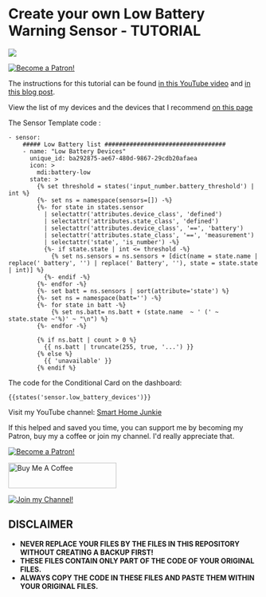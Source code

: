 # Create your own Low Battery Warning Sensor - TUTORIAL

<a href="https://youtu.be/VgV_ExVeSfE" target="_blank"><img src="https://github.com/smarthomejunkie/Home-Assistant-Tutorials/raw/master/Low-Battery-Warning-Sensor/Low-Battery-Warning-Sensor-In-Home-Assistant-Thumb.png?raw=true"></a>

<a href="https://www.patreon.com/bePatron?u=50155158" target="_blank"><img src="https://github.com/smarthomejunkie/Home-Assistant-Tutorials/blob/master/become-a-patron.png?raw=true" alt="Become a Patron!"></a>

The instructions for this tutorial can be found [in this YouTube video](https://youtu.be/VgV_ExVeSfE) and [in this blog post](https://www.smarthomejunkie.net/create-your-own-low-battery-warning-sensor-in-home-assistant-tutorial/).

View the list of my devices and the devices that I recommend [on this page](https://github.com/smarthomejunkie/MyDevices/)

The Sensor Template code :

```
- sensor:
    ##### Low Battery list ##################################
    - name: "Low Battery Devices"
      unique_id: ba292875-ae67-480d-9867-29cdb20afaea
      icon: >
        mdi:battery-low
      state: >
        {% set threshold = states('input_number.battery_threshold') | int %}
        {%- set ns = namespace(sensors=[]) -%}
        {%- for state in states.sensor 
          | selectattr('attributes.device_class', 'defined') 
          | selectattr('attributes.state_class', 'defined') 
          | selectattr('attributes.device_class', '==', 'battery') 
          | selectattr('attributes.state_class', '==', 'measurement') 
          | selectattr('state', 'is_number') -%}
          {%- if state.state | int <= threshold -%}
            {% set ns.sensors = ns.sensors + [dict(name = state.name | replace(' battery', '') | replace(' Battery', ''), state = state.state | int)] %}
          {%- endif -%}
        {%- endfor -%}
        {%- set batt = ns.sensors | sort(attribute='state') %}
        {%- set ns = namespace(batt='') -%}
        {%- for state in batt -%}
            {% set ns.batt= ns.batt + (state.name  ~ ' (' ~ state.state ~'%)' ~ "\n") %}
        {%- endfor -%}

        {% if ns.batt | count > 0 %}
          {{ ns.batt | truncate(255, true, '...') }}
        {% else %}
          {{ 'unavailable' }}
        {% endif %}
```

The code for the Conditional Card on the dashboard:

```
{{states('sensor.low_battery_devices')}}
```

Visit my YouTube channel: [Smart Home Junkie](https://www.youtube.com/c/SmartHomeJunkie)

If this helped and saved you time, you can support me by becoming my Patron, buy my a coffee or join my channel. I'd really appreciate that.

<a href="https://www.patreon.com/bePatron?u=50155158" target="_blank"><img src="https://github.com/smarthomejunkie/Home-Assistant-Tutorials/blob/master/become-a-patron.png?raw=true" alt="Become a Patron!"></a>

<a href="https://www.buymeacoffee.com/smarthomejunkie" target="_blank"><img src="https://cdn.buymeacoffee.com/buttons/default-blue.png" alt="Buy Me A Coffee" height="51" width="217" ></a>

<a href="https://www.youtube.com/c/smarthomejunkie/join" target="_blank"><img src="https://github.com/smarthomejunkie/Home-Assistant-Tutorials/blob/master/Join-Logo.png?raw=true" alt="Join my Channel!"></a>

## DISCLAIMER
* **NEVER REPLACE YOUR FILES BY THE FILES IN THIS REPOSITORY WITHOUT CREATING A BACKUP FIRST!**
* **THESE FILES CONTAIN ONLY PART OF THE CODE OF YOUR ORIGINAL FILES.**
* **ALWAYS COPY THE CODE IN THESE FILES AND PASTE THEM WITHIN YOUR ORIGINAL FILES.**

